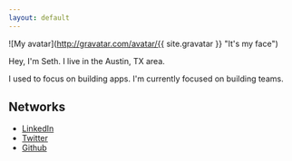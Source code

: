 ```yaml
---
layout: default
---
```

![My avatar](http://gravatar.com/avatar/{{ site.gravatar }} "It's my face")

Hey, I'm Seth. I live in the Austin, TX area. 

I used to focus on building apps. 
I'm currently focused on building teams.

## Networks
* [LinkedIn](https://www.linkedin.com/in/sethgho)
* [Twitter](http://twitter.com/sethgho)
* [Github](http://github.com/sethgho)